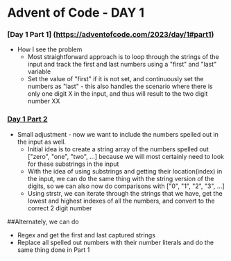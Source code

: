 # Advent of Code - DAY 1

### [Day 1 Part 1] (https://adventofcode.com/2023/day/1#part1)
- How I see the problem
    - Most straightforward approach is to loop through the strings of the input and track the first and last numbers using a "first" and "last" variable
    - Set the value of "first" if it is not set, and continuously set the numbers as "last" - this also handles the scenario where there is only one digit X in the input, and thus will result to the two digit number XX

### [Day 1 Part 2](https://adventofcode.com/2023/day/1#part2)
- Small adjustment - now we want to include the numbers spelled out in the input as well.
    - Initial idea is to create a string array of the numbers spelled out ["zero", "one", "two", ...] because we will most certainly need to look for these substrings in the input
    - With the idea of using substrings and getting their location(index) in the input, we can do the same thing with the string version of the digits, so we can also now do comparisons with ["0", "1", "2", "3", ...]
    - Using strstr, we can iterate through the strings that we have, get the lowest and highest indexes of all the numbers, and convert to the correct 2 digit number
    
##Alternately, we can do
- Regex and get the first and last captured strings
- Replace all spelled out numbers with their number literals and do the same thing done in Part 1
